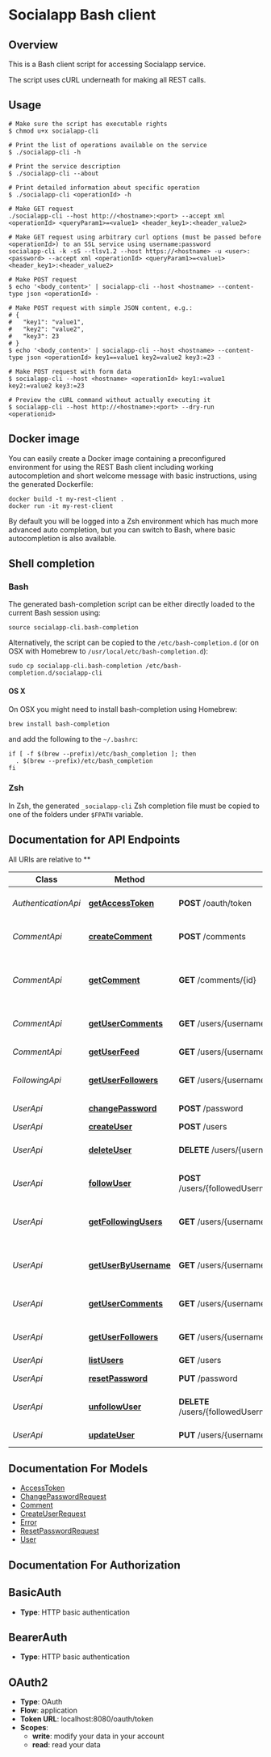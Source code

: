 # Socialapp Bash client

## Overview

This is a Bash client script for accessing Socialapp service.

The script uses cURL underneath for making all REST calls.

## Usage

```shell
# Make sure the script has executable rights
$ chmod u+x socialapp-cli

# Print the list of operations available on the service
$ ./socialapp-cli -h

# Print the service description
$ ./socialapp-cli --about

# Print detailed information about specific operation
$ ./socialapp-cli <operationId> -h

# Make GET request
./socialapp-cli --host http://<hostname>:<port> --accept xml <operationId> <queryParam1>=<value1> <header_key1>:<header_value2>

# Make GET request using arbitrary curl options (must be passed before <operationId>) to an SSL service using username:password
socialapp-cli -k -sS --tlsv1.2 --host https://<hostname> -u <user>:<password> --accept xml <operationId> <queryParam1>=<value1> <header_key1>:<header_value2>

# Make POST request
$ echo '<body_content>' | socialapp-cli --host <hostname> --content-type json <operationId> -

# Make POST request with simple JSON content, e.g.:
# {
#   "key1": "value1",
#   "key2": "value2",
#   "key3": 23
# }
$ echo '<body_content>' | socialapp-cli --host <hostname> --content-type json <operationId> key1==value1 key2=value2 key3:=23 -

# Make POST request with form data
$ socialapp-cli --host <hostname> <operationId> key1:=value1 key2:=value2 key3:=23

# Preview the cURL command without actually executing it
$ socialapp-cli --host http://<hostname>:<port> --dry-run <operationid>

```

## Docker image

You can easily create a Docker image containing a preconfigured environment
for using the REST Bash client including working autocompletion and short
welcome message with basic instructions, using the generated Dockerfile:

```shell
docker build -t my-rest-client .
docker run -it my-rest-client
```

By default you will be logged into a Zsh environment which has much more
advanced auto completion, but you can switch to Bash, where basic autocompletion
is also available.

## Shell completion

### Bash

The generated bash-completion script can be either directly loaded to the current Bash session using:

```shell
source socialapp-cli.bash-completion
```

Alternatively, the script can be copied to the `/etc/bash-completion.d` (or on OSX with Homebrew to `/usr/local/etc/bash-completion.d`):

```shell
sudo cp socialapp-cli.bash-completion /etc/bash-completion.d/socialapp-cli
```

#### OS X

On OSX you might need to install bash-completion using Homebrew:

```shell
brew install bash-completion
```

and add the following to the `~/.bashrc`:

```shell
if [ -f $(brew --prefix)/etc/bash_completion ]; then
  . $(brew --prefix)/etc/bash_completion
fi
```

### Zsh

In Zsh, the generated `_socialapp-cli` Zsh completion file must be copied to one of the folders under `$FPATH` variable.

## Documentation for API Endpoints

All URIs are relative to **

Class | Method | HTTP request | Description
------------ | ------------- | ------------- | -------------
*AuthenticationApi* | [**getAccessToken**](docs/AuthenticationApi.md#getaccesstoken) | **POST** /oauth/token | Get an access token
*CommentApi* | [**createComment**](docs/CommentApi.md#createcomment) | **POST** /comments | Create a new comment
*CommentApi* | [**getComment**](docs/CommentApi.md#getcomment) | **GET** /comments/{id} | Returns details about a particular comment
*CommentApi* | [**getUserComments**](docs/CommentApi.md#getusercomments) | **GET** /users/{username}/comments | Gets all comments for a user
*CommentApi* | [**getUserFeed**](docs/CommentApi.md#getuserfeed) | **GET** /users/{username}/feed | Returns a users feed
*FollowingApi* | [**getUserFollowers**](docs/FollowingApi.md#getuserfollowers) | **GET** /users/{username}/followers | Get all followers for a user
*UserApi* | [**changePassword**](docs/UserApi.md#changepassword) | **POST** /password | Change password
*UserApi* | [**createUser**](docs/UserApi.md#createuser) | **POST** /users | Create user
*UserApi* | [**deleteUser**](docs/UserApi.md#deleteuser) | **DELETE** /users/{username} | Deletes a particular user
*UserApi* | [**followUser**](docs/UserApi.md#followuser) | **POST** /users/{followedUsername}/followers/{followerUsername} | Add a user as a follower
*UserApi* | [**getFollowingUsers**](docs/UserApi.md#getfollowingusers) | **GET** /users/{username}/following | Get all followed users for a user
*UserApi* | [**getUserByUsername**](docs/UserApi.md#getuserbyusername) | **GET** /users/{username} | Get a particular user by username
*UserApi* | [**getUserComments**](docs/UserApi.md#getusercomments) | **GET** /users/{username}/comments | Gets all comments for a user
*UserApi* | [**getUserFollowers**](docs/UserApi.md#getuserfollowers) | **GET** /users/{username}/followers | Get all followers for a user
*UserApi* | [**listUsers**](docs/UserApi.md#listusers) | **GET** /users | List users
*UserApi* | [**resetPassword**](docs/UserApi.md#resetpassword) | **PUT** /password | Reset password
*UserApi* | [**unfollowUser**](docs/UserApi.md#unfollowuser) | **DELETE** /users/{followedUsername}/followers/{followerUsername} | Remove a user as a follower
*UserApi* | [**updateUser**](docs/UserApi.md#updateuser) | **PUT** /users/{username} | Update a user


## Documentation For Models

 - [AccessToken](docs/AccessToken.md)
 - [ChangePasswordRequest](docs/ChangePasswordRequest.md)
 - [Comment](docs/Comment.md)
 - [CreateUserRequest](docs/CreateUserRequest.md)
 - [Error](docs/Error.md)
 - [ResetPasswordRequest](docs/ResetPasswordRequest.md)
 - [User](docs/User.md)


## Documentation For Authorization


## BasicAuth

- **Type**: HTTP basic authentication

## BearerAuth

- **Type**: HTTP basic authentication

## OAuth2


- **Type**: OAuth
- **Flow**: application
- **Token URL**: localhost:8080/oauth/token
- **Scopes**:
  - **write**: modify your data in your account
  - **read**: read your data

